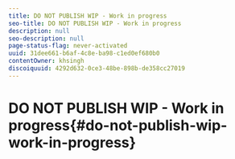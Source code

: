 ```yaml
---
title: DO NOT PUBLISH WIP - Work in progress
seo-title: DO NOT PUBLISH WIP - Work in progress
description: null
seo-description: null
page-status-flag: never-activated
uuid: 31dee661-b6af-4c8e-ba98-c1ed0ef680b0
contentOwner: khsingh
discoiquuid: 4292d632-0ce3-48be-898b-de358cc27019
---
```


# DO NOT PUBLISH WIP - Work in progress{#do-not-publish-wip-work-in-progress}

